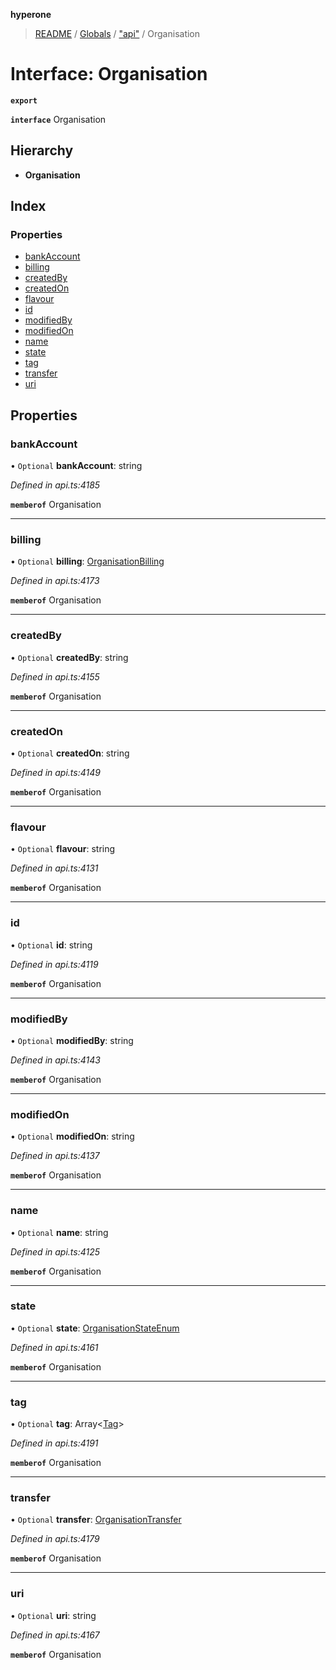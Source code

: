 **hyperone**

> [README](../README.md) / [Globals](../globals.md) / ["api"](../modules/_api_.md) / Organisation

# Interface: Organisation

**`export`** 

**`interface`** Organisation

## Hierarchy

* **Organisation**

## Index

### Properties

* [bankAccount](_api_.organisation.md#bankaccount)
* [billing](_api_.organisation.md#billing)
* [createdBy](_api_.organisation.md#createdby)
* [createdOn](_api_.organisation.md#createdon)
* [flavour](_api_.organisation.md#flavour)
* [id](_api_.organisation.md#id)
* [modifiedBy](_api_.organisation.md#modifiedby)
* [modifiedOn](_api_.organisation.md#modifiedon)
* [name](_api_.organisation.md#name)
* [state](_api_.organisation.md#state)
* [tag](_api_.organisation.md#tag)
* [transfer](_api_.organisation.md#transfer)
* [uri](_api_.organisation.md#uri)

## Properties

### bankAccount

• `Optional` **bankAccount**: string

*Defined in api.ts:4185*

**`memberof`** Organisation

___

### billing

• `Optional` **billing**: [OrganisationBilling](_api_.organisationbilling.md)

*Defined in api.ts:4173*

**`memberof`** Organisation

___

### createdBy

• `Optional` **createdBy**: string

*Defined in api.ts:4155*

**`memberof`** Organisation

___

### createdOn

• `Optional` **createdOn**: string

*Defined in api.ts:4149*

**`memberof`** Organisation

___

### flavour

• `Optional` **flavour**: string

*Defined in api.ts:4131*

**`memberof`** Organisation

___

### id

• `Optional` **id**: string

*Defined in api.ts:4119*

**`memberof`** Organisation

___

### modifiedBy

• `Optional` **modifiedBy**: string

*Defined in api.ts:4143*

**`memberof`** Organisation

___

### modifiedOn

• `Optional` **modifiedOn**: string

*Defined in api.ts:4137*

**`memberof`** Organisation

___

### name

• `Optional` **name**: string

*Defined in api.ts:4125*

**`memberof`** Organisation

___

### state

• `Optional` **state**: [OrganisationStateEnum](../enums/_api_.organisationstateenum.md)

*Defined in api.ts:4161*

**`memberof`** Organisation

___

### tag

• `Optional` **tag**: Array\<[Tag](_api_.tag.md)>

*Defined in api.ts:4191*

**`memberof`** Organisation

___

### transfer

• `Optional` **transfer**: [OrganisationTransfer](_api_.organisationtransfer.md)

*Defined in api.ts:4179*

**`memberof`** Organisation

___

### uri

• `Optional` **uri**: string

*Defined in api.ts:4167*

**`memberof`** Organisation
